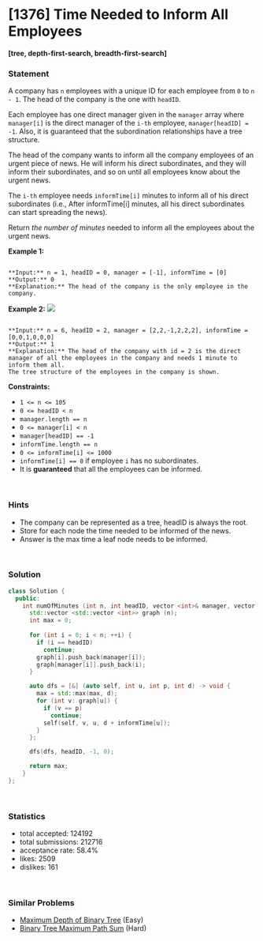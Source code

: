 # [1376] Time Needed to Inform All Employees

**[tree, depth-first-search, breadth-first-search]**

### Statement

A company has `n` employees with a unique ID for each employee from `0` to `n - 1`. The head of the company is the one with `headID`.

Each employee has one direct manager given in the `manager` array where `manager[i]` is the direct manager of the `i-th` employee, `manager[headID] = -1`. Also, it is guaranteed that the subordination relationships have a tree structure.

The head of the company wants to inform all the company employees of an urgent piece of news. He will inform his direct subordinates, and they will inform their subordinates, and so on until all employees know about the urgent news.

The `i-th` employee needs `informTime[i]` minutes to inform all of his direct subordinates (i.e., After informTime[i] minutes, all his direct subordinates can start spreading the news).

Return *the number of minutes* needed to inform all the employees about the urgent news.


**Example 1:**

```

**Input:** n = 1, headID = 0, manager = [-1], informTime = [0]
**Output:** 0
**Explanation:** The head of the company is the only employee in the company.

```

**Example 2:**
![](https://assets.leetcode.com/uploads/2020/02/27/graph.png)

```

**Input:** n = 6, headID = 2, manager = [2,2,-1,2,2,2], informTime = [0,0,1,0,0,0]
**Output:** 1
**Explanation:** The head of the company with id = 2 is the direct manager of all the employees in the company and needs 1 minute to inform them all.
The tree structure of the employees in the company is shown.

```

**Constraints:**
* `1 <= n <= 105`
* `0 <= headID < n`
* `manager.length == n`
* `0 <= manager[i] < n`
* `manager[headID] == -1`
* `informTime.length == n`
* `0 <= informTime[i] <= 1000`
* `informTime[i] == 0` if employee `i` has no subordinates.
* It is **guaranteed** that all the employees can be informed.


<br>

### Hints

- The company can be represented as a tree, headID is always the root.
- Store for each node the time needed to be informed of the news.
- Answer is the max time a leaf node needs to be informed.

<br>

### Solution

```cpp
class Solution {
  public:
    int numOfMinutes (int n, int headID, vector <int>& manager, vector <int>& informTime) {
      std::vector <std::vector <int>> graph (n);
      int max = 0;
      
      for (int i = 0; i < n; ++i) {
        if (i == headID)
          continue;
        graph[i].push_back(manager[i]);
        graph[manager[i]].push_back(i);
      }

      auto dfs = [&] (auto self, int u, int p, int d) -> void {
        max = std::max(max, d);
        for (int v: graph[u]) {
          if (v == p)
            continue;
          self(self, v, u, d + informTime[u]);
        }
      };

      dfs(dfs, headID, -1, 0);

      return max;
    }
};
```

<br>

### Statistics

- total accepted: 124192
- total submissions: 212716
- acceptance rate: 58.4%
- likes: 2509
- dislikes: 161

<br>

### Similar Problems

- [Maximum Depth of Binary Tree](https://leetcode.com/problems/maximum-depth-of-binary-tree) (Easy)
- [Binary Tree Maximum Path Sum](https://leetcode.com/problems/binary-tree-maximum-path-sum) (Hard)
